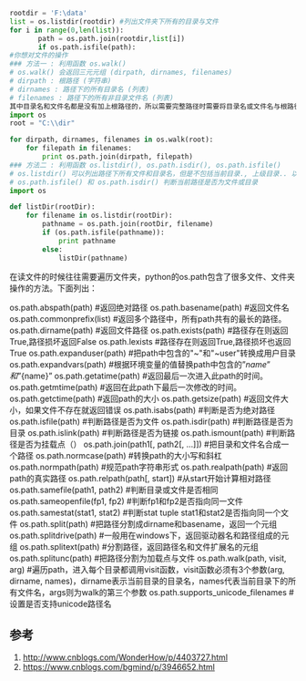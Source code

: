 
```py
rootdir = 'F:\data'
list = os.listdir(rootdir) #列出文件夹下所有的目录与文件
for i in range(0,len(list)):
       path = os.path.join(rootdir,list[i])
       if os.path.isfile(path):
#你想对文件的操作
### 方法一 : 利用函数 os.walk()
# os.walk() 会返回三元元组 (dirpath, dirnames, filenames)
# dirpath : 根路径 (字符串)
# dirnames : 路径下的所有目录名 (列表)
# filenames : 路径下的所有非目录文件名 (列表)
其中目录名和文件名都是没有加上根路径的，所以需要完整路径时需要将目录名或文件名与根路径连接起来。
import os
root = "C:\\dir"

for dirpath, dirnames, filenames in os.walk(root):
    for filepath in filenames:
        print os.path.join(dirpath, filepath)
### 方法二 : 利用函数 os.listdir(), os.path.isdir(), os.path.isfile()
# os.listdir() 可以列出路径下所有文件和目录名，但是不包括当前目录., 上级目录.. 以及子目录下的文件.
# os.path.isfile() 和 os.path.isdir() 判断当前路径是否为文件或目录
import os

def listDir(rootDir):
    for filename in os.listdir(rootDir):
        pathname = os.path.join(rootDir, filename)
        if (os.path.isfile(pathname)):
            print pathname
        else:
            listDir(pathname)
```

在读文件的时候往往需要遍历文件夹，python的os.path包含了很多文件、文件夹操作的方法。下面列出：

os.path.abspath(path) #返回绝对路径
os.path.basename(path) #返回文件名
os.path.commonprefix(list) #返回多个路径中，所有path共有的最长的路径。
os.path.dirname(path) #返回文件路径
os.path.exists(path)  #路径存在则返回True,路径损坏返回False
os.path.lexists  #路径存在则返回True,路径损坏也返回True
os.path.expanduser(path)  #把path中包含的"~"和"~user"转换成用户目录
os.path.expandvars(path)  #根据环境变量的值替换path中包含的”$name”和”${name}”
os.path.getatime(path)  #返回最后一次进入此path的时间。
os.path.getmtime(path)  #返回在此path下最后一次修改的时间。
os.path.getctime(path)  #返回path的大小
os.path.getsize(path)  #返回文件大小，如果文件不存在就返回错误
os.path.isabs(path)  #判断是否为绝对路径
os.path.isfile(path)  #判断路径是否为文件
os.path.isdir(path)  #判断路径是否为目录
os.path.islink(path)  #判断路径是否为链接
os.path.ismount(path)  #判断路径是否为挂载点（）
os.path.join(path1[, path2[, ...]])  #把目录和文件名合成一个路径
os.path.normcase(path)  #转换path的大小写和斜杠
os.path.normpath(path)  #规范path字符串形式
os.path.realpath(path)  #返回path的真实路径
os.path.relpath(path[, start])  #从start开始计算相对路径
os.path.samefile(path1, path2)  #判断目录或文件是否相同
os.path.sameopenfile(fp1, fp2)  #判断fp1和fp2是否指向同一文件
os.path.samestat(stat1, stat2)  #判断stat tuple stat1和stat2是否指向同一个文件
os.path.split(path)  #把路径分割成dirname和basename，返回一个元组
os.path.splitdrive(path)   #一般用在windows下，返回驱动器名和路径组成的元组
os.path.splitext(path)  #分割路径，返回路径名和文件扩展名的元组
os.path.splitunc(path)  #把路径分割为加载点与文件
os.path.walk(path, visit, arg)  #遍历path，进入每个目录都调用visit函数，visit函数必须有3个参数(arg, dirname, names)，dirname表示当前目录的目录名，names代表当前目录下的所有文件名，args则为walk的第三个参数
os.path.supports_unicode_filenames  #设置是否支持unicode路径名

## 参考

1. http://www.cnblogs.com/WonderHow/p/4403727.html
2. https://www.cnblogs.com/bgmind/p/3946652.html
